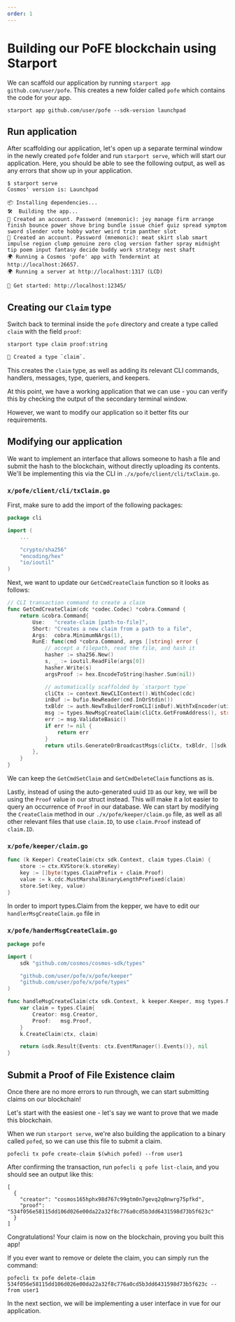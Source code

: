 ```yaml
---
order: 1
---
```



# Building our PoFE blockchain using Starport

We can scaffold our application by running `starport app github.com/user/pofe`. This creates a new folder called `pofe` which contains the code for your app.

```
starport app github.com/user/pofe --sdk-version launchpad
```

## Run application

After scaffolding our application, let's open up a separate terminal window in the newly created `pofe` folder and run `starport serve`, which will start our application. Here, you should be able to see the following output, as well as any errors that show up in your application.

```
$ starport serve
Cosmos' version is: Launchpad

📦 Installing dependencies...
🛠️  Building the app...
🙂 Created an account. Password (mnemonic): joy manage firm arrange finish bounce power shove bring bundle issue chief quiz spread symptom sword slender vote hobby water weird trim panther slot
🙂 Created an account. Password (mnemonic): meat skirt slab smart impulse region clump genuine zero clog version father spray midnight tip poem input fantasy decide buddy work strategy nest shaft
🌍 Running a Cosmos 'pofe' app with Tendermint at http://localhost:26657.
🌍 Running a server at http://localhost:1317 (LCD)

🚀 Get started: http://localhost:12345/
```

## Creating our `Claim` type

Switch back to terminal inside the `pofe` directory and create a type called `claim` with the field `proof`:

```bash
starport type claim proof:string
```

```bash
🎉 Created a type `claim`.
```

This creates the `claim` type, as well as adding its relevant CLI commands, handlers, messages, type, queriers, and keepers.

At this point, we have a working application that we can use - you can verify this by checking the output of the secondary terminal window.

However, we want to modify our application so it better fits our requirements.

## Modifying our application

We want to implement an interface that allows someone to hash a file and submit the hash to the blockchain, without directly uploading its contents. We'll be implementing this via the CLI in `./x/pofe/client/cli/txClaim.go`.

### `x/pofe/client/cli/txClaim.go`

First, make sure to add the import of the following packages:
```go
package cli

import (
	...

	"crypto/sha256"
	"encoding/hex"
	"io/ioutil"
)
```

Next, we want to update our `GetCmdCreateClaim` function so it looks as follows:

```go
// CLI transaction command to create a claim
func GetCmdCreateClaim(cdc *codec.Codec) *cobra.Command {
	return &cobra.Command{
		Use:   "create-claim [path-to-file]",
		Short: "Creates a new claim from a path to a file",
		Args:  cobra.MinimumNArgs(1),
		RunE: func(cmd *cobra.Command, args []string) error {
			// accept a filepath, read the file, and hash it
			hasher := sha256.New()
			s, _ := ioutil.ReadFile(args[0])
			hasher.Write(s)
			argsProof := hex.EncodeToString(hasher.Sum(nil))

			// automatically scaffolded by `starport type`
			cliCtx := context.NewCLIContext().WithCodec(cdc)
			inBuf := bufio.NewReader(cmd.InOrStdin())
			txBldr := auth.NewTxBuilderFromCLI(inBuf).WithTxEncoder(utils.GetTxEncoder(cdc))
			msg := types.NewMsgCreateClaim(cliCtx.GetFromAddress(), string(argsProof))
			err := msg.ValidateBasic()
			if err != nil {
				return err
			}
			return utils.GenerateOrBroadcastMsgs(cliCtx, txBldr, []sdk.Msg{msg})
		},
	}
}
```

We can keep the `GetCmdSetClaim` and `GetCmdDeleteClaim` functions as is.

Lastly, instead of using the auto-generated uuid `ID` as our key, we will be using the `Proof` value in our struct instead. This will make it a lot easier to query an occurrence of `Proof` in our database. We can start by modifying the `CreateClaim` method in our `./x/pofe/keeper/claim.go` file, as well as all other relevant files that use `claim.ID`, to use `claim.Proof` instead of `claim.ID`.

### `x/pofe/keeper/claim.go`

```go
func (k Keeper) CreateClaim(ctx sdk.Context, claim types.Claim) {
	store := ctx.KVStore(k.storeKey)
	key := []byte(types.ClaimPrefix + claim.Proof)
	value := k.cdc.MustMarshalBinaryLengthPrefixed(claim)
	store.Set(key, value)
}
```

In order to import types.Claim from the kepper, we have to edit our `handlerMsgCreateClaim.go` file in

### `x/pofe/handerMsgCreateClaim.go`

```go
package pofe

import (
	sdk "github.com/cosmos/cosmos-sdk/types"

	"github.com/user/pofe/x/pofe/keeper"
	"github.com/user/pofe/x/pofe/types"
)

func handleMsgCreateClaim(ctx sdk.Context, k keeper.Keeper, msg types.MsgCreateClaim) (*sdk.Result, error) {
	var claim = types.Claim{
		Creator: msg.Creator,
		Proof:   msg.Proof,
	}
	k.CreateClaim(ctx, claim)

	return &sdk.Result{Events: ctx.EventManager().Events()}, nil
}

```

## Submit a Proof of File Existence claim

Once there are no more errors to run through, we can start submitting claims on our blockchain!

Let's start with the easiest one - let's say we want to prove that we made this blockchain.

When we run `starport serve`, we're also building the application to a binary called `pofed`, so we can use this file to submit a claim.

```
pofecli tx pofe create-claim $(which pofed) --from user1
```

After confirming the transaction, run `pofecli q pofe list-claim`, and you should see an output like this:

```
[
  {
    "creator": "cosmos165hphx98d767c99gtm0n7gevq2q0nwrg75pfkd",
    "proof": "534f056e58115dd106d026e00da22a32f8c776a0cd5b3dd6431598d73b5f623c"
  }
]
```

Congratulations! Your claim is now on the blockchain, proving you built this app!

If you ever want to remove or delete the claim, you can simply run the command:

```
pofecli tx pofe delete-claim 534f056e58115dd106d026e00da22a32f8c776a0cd5b3dd6431598d73b5f623c --from user1
```

In the next section, we will be implementing a user interface in vue for our application.
